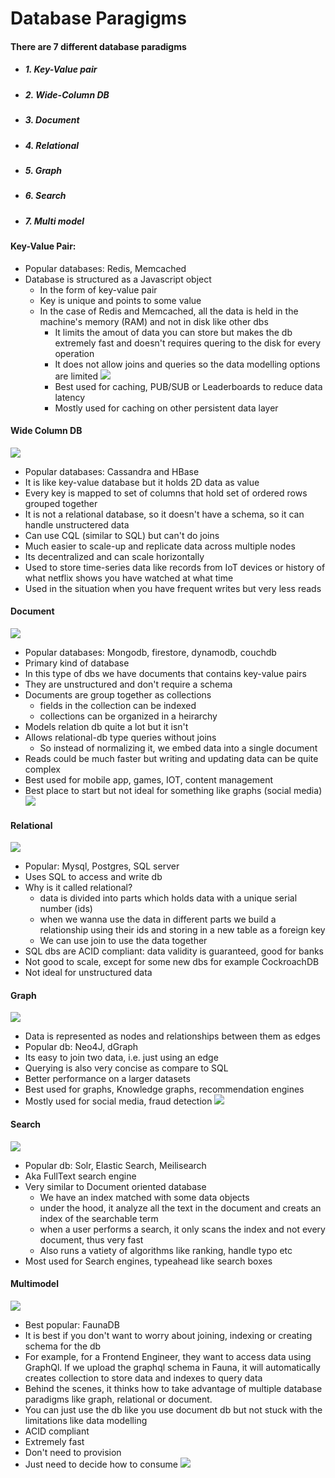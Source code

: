 # Database Paragigms

#### There are 7 different database paradigms

- ##### 1. Key-Value pair
- ##### 2. Wide-Column DB
- ##### 3. Document
- ##### 4. Relational
- ##### 5. Graph
- ##### 6. Search
- ##### 7. Multi model

#### Key-Value Pair:

- Popular databases: Redis, Memcached
- Database is structured as a Javascript object
  - In the form of key-value pair
  - Key is unique and points to some value
  - In the case of Redis and Memcached, all the data is held in the machine's memory (RAM) and not in disk like other dbs
    - It limits the amout of data you can store but makes the db extremely fast and doesn't requires quering to the disk for every operation
    - It does not allow joins and queries so the data modelling options are limited
      ![](assets/db1.png)
    - Best used for caching, PUB/SUB or Leaderboards to reduce data latency
    - Mostly used for caching on other persistent data layer

#### Wide Column DB

![](assets/db2.png)

- Popular databases: Cassandra and HBase
- It is like key-value database but it holds 2D data as value
- Every key is mapped to set of columns that hold set of ordered rows grouped together
- It is not a relational database, so it doesn't have a schema, so it can handle unstructered data
- Can use CQL (similar to SQL) but can't do joins
- Much easier to scale-up and replicate data across multiple nodes
- Its decentralized and can scale horizontally
- Used to store time-series data like records from IoT devices or history of what netflix shows you have watched at what time
- Used in the situation when you have frequent writes but very less reads

#### Document

![](assets/db3.png)

- Popular databases: Mongodb, firestore, dynamodb, couchdb
- Primary kind of database
- In this type of dbs we have documents that contains key-value pairs
- They are unstructured and don't require a schema
- Documents are group together as collections
  - fields in the collection can be indexed
  - collections can be organized in a heirarchy
- Models relation db quite a lot but it isn't
- Allows relational-db type queries without joins
  - So instead of normalizing it, we embed data into a single document
- Reads could be much faster but writing and updating data can be quite complex
- Best used for mobile app, games, IOT, content management
- Best place to start but not ideal for something like graphs (social media)
  ![](assets/db3_1.png)

#### Relational

![](assets/db4.png)

- Popular: Mysql, Postgres, SQL server
- Uses SQL to access and write db
- Why is it called relational?
  - data is divided into parts which holds data with a unique serial number (ids)
  - when we wanna use the data in different parts we build a relationship using their ids and storing in a new table as a foreign key
  - We can use join to use the data together
- SQL dbs are ACID compliant: data validity is guaranteed, good for banks
- Not good to scale, except for some new dbs for example CockroachDB
- Not ideal for unstructured data

#### Graph

![](assets/db5.png)

- Data is represented as nodes and relationships between them as edges
- Popular db: Neo4J, dGraph
- Its easy to join two data, i.e. just using an edge
- Querying is also very concise as compare to SQL
- Better performance on a larger datasets
- Best used for graphs, Knowledge graphs, recommendation engines
- Mostly used for social media, fraud detection
  ![](assets/db5_1.png)

#### Search

![](assets/db6.png)

- Popular db: Solr, Elastic Search, Meilisearch
- Aka FullText search engine
- Very similar to Document oriented database
  - We have an index matched with some data objects
  - under the hood, it analyze all the text in the document and creats an index of the searchable term
  - when a user performs a search, it only scans the index and not every document, thus very fast
  - Also runs a vatiety of algorithms like ranking, handle typo etc
- Most used for Search engines, typeahead like search boxes

#### Multimodel

![](assets/db7_1.png)

- Best popular: FaunaDB
- It is best if you don't want to worry about joining, indexing or creating schema for the db
- For example, for a Frontend Engineer, they want to access data using GraphQl. If we upload the graphql schema in Fauna, it will automatically creates collection to store data and indexes to query data
- Behind the scenes, it thinks how to take advantage of multiple database paradigms like graph, relational or document.
- You can just use the db like you use document db but not stuck with the limitations like data modelling
- ACID compliant
- Extremely fast
- Don't need to provision
- Just need to decide how to consume
  ![](assets/db7.png)
